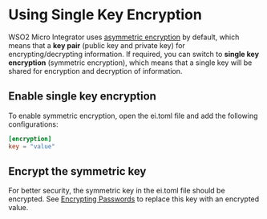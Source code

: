 # Using Single Key Encryption

WSO2 Micro Integrator uses [asymmetric encryption](../security/configuring_keystores.md) by default, which means that a **key pair** (public key and private key) for encrypting/decrypting information. If required, you can switch to **single key encryption** (symmetric encryption), which means that a single key will be shared for encryption and decryption of information.

## Enable single key encryption

To enable symmetric encryption, open the ei.toml file and add the following configurations:

``` toml
[encryption]
key = "value"
```

## Encrypt the symmetric key

For better security, the symmetric key in the ei.toml file should be encrypted.
See [Encrypting Passwords](../security/encrypting_plain_text.md) to replace this key with an encrypted value.
